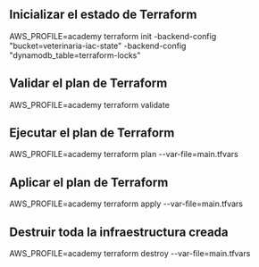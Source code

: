 ## Inicializar el estado de Terraform

AWS_PROFILE=academy terraform init -backend-config "bucket=veterinaria-iac-state" -backend-config "dynamodb_table=terraform-locks"

## Validar el plan de Terraform

AWS_PROFILE=academy terraform validate

## Ejecutar el plan de Terraform

AWS_PROFILE=academy terraform plan --var-file=main.tfvars

## Aplicar el plan de Terraform

AWS_PROFILE=academy terraform apply --var-file=main.tfvars

## Destruir toda la infraestructura creada

AWS_PROFILE=academy terraform destroy --var-file=main.tfvars